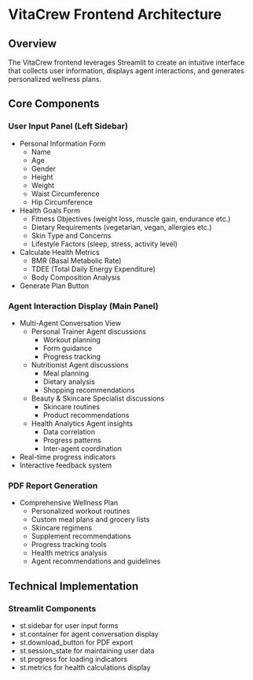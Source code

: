 # VitaCrew Frontend Architecture

## Overview
The VitaCrew frontend leverages Streamlit to create an intuitive interface that collects user information, displays agent interactions, and generates personalized wellness plans.

## Core Components

### User Input Panel (Left Sidebar)
- Personal Information Form
  - Name
  - Age
  - Gender
  - Height
  - Weight
  - Waist Circumference
  - Hip Circumference
- Health Goals Form
  - Fitness Objectives (weight loss, muscle gain, endurance etc.)
  - Dietary Requirements (vegetarian, vegan, allergies etc.)
  - Skin Type and Concerns
  - Lifestyle Factors (sleep, stress, activity level)
- Calculate Health Metrics
  - BMR (Basal Metabolic Rate)
  - TDEE (Total Daily Energy Expenditure)
  - Body Composition Analysis
- Generate Plan Button

### Agent Interaction Display (Main Panel)
- Multi-Agent Conversation View
  - Personal Trainer Agent discussions
    - Workout planning
    - Form guidance
    - Progress tracking
  - Nutritionist Agent discussions
    - Meal planning
    - Dietary analysis
    - Shopping recommendations
  - Beauty & Skincare Specialist discussions
    - Skincare routines
    - Product recommendations
  - Health Analytics Agent insights
    - Data correlation
    - Progress patterns
    - Inter-agent coordination
- Real-time progress indicators
- Interactive feedback system

### PDF Report Generation
- Comprehensive Wellness Plan
  - Personalized workout routines
  - Custom meal plans and grocery lists
  - Skincare regimens
  - Supplement recommendations
  - Progress tracking tools
  - Health metrics analysis
  - Agent recommendations and guidelines

## Technical Implementation

### Streamlit Components
- st.sidebar for user input forms
- st.container for agent conversation display
- st.download_button for PDF export
- st.session_state for maintaining user data
- st.progress for loading indicators
- st.metrics for health calculations display

